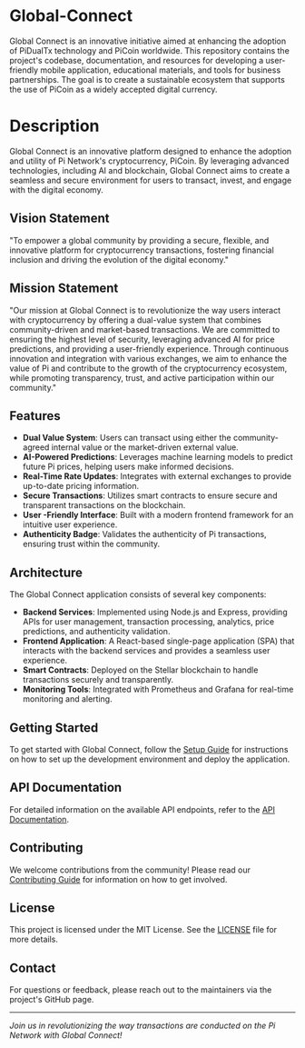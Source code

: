 # Global-Connect
Global Connect is an innovative initiative aimed at enhancing the adoption of PiDualTx technology and PiCoin worldwide. This repository contains the project's codebase, documentation, and resources for developing a user-friendly mobile application, educational materials, and tools for business partnerships. The goal is to create a sustainable ecosystem that supports the use of PiCoin as a widely accepted digital currency.

# Description

Global Connect is an innovative platform designed to enhance the adoption and utility of Pi Network's cryptocurrency, PiCoin. By leveraging advanced technologies, including AI and blockchain, Global Connect aims to create a seamless and secure environment for users to transact, invest, and engage with the digital economy.

## Vision Statement
"To empower a global community by providing a secure, flexible, and innovative platform for cryptocurrency transactions, fostering financial inclusion and driving the evolution of the digital economy."

## Mission Statement
"Our mission at Global Connect is to revolutionize the way users interact with cryptocurrency by offering a dual-value system that combines community-driven and market-based transactions. We are committed to ensuring the highest level of security, leveraging advanced AI for price predictions, and providing a user-friendly experience. Through continuous innovation and integration with various exchanges, we aim to enhance the value of Pi and contribute to the growth of the cryptocurrency ecosystem, while promoting transparency, trust, and active participation within our community."

## Features

- **Dual Value System**: Users can transact using either the community-agreed internal value or the market-driven external value.
- **AI-Powered Predictions**: Leverages machine learning models to predict future Pi prices, helping users make informed decisions.
- **Real-Time Rate Updates**: Integrates with external exchanges to provide up-to-date pricing information.
- **Secure Transactions**: Utilizes smart contracts to ensure secure and transparent transactions on the blockchain.
- **User -Friendly Interface**: Built with a modern frontend framework for an intuitive user experience.
- **Authenticity Badge**: Validates the authenticity of Pi transactions, ensuring trust within the community.

## Architecture

The Global Connect application consists of several key components:

- **Backend Services**: Implemented using Node.js and Express, providing APIs for user management, transaction processing, analytics, price predictions, and authenticity validation.
- **Frontend Application**: A React-based single-page application (SPA) that interacts with the backend services and provides a seamless user experience.
- **Smart Contracts**: Deployed on the Stellar blockchain to handle transactions securely and transparently.
- **Monitoring Tools**: Integrated with Prometheus and Grafana for real-time monitoring and alerting.

## Getting Started

To get started with Global Connect, follow the [Setup Guide](docs/setup.md) for instructions on how to set up the development environment and deploy the application.

## API Documentation

For detailed information on the available API endpoints, refer to the [API Documentation](docs/API_Documentation.md).

## Contributing

We welcome contributions from the community! Please read our [Contributing Guide](docs/contributing.md) for information on how to get involved.

## License

This project is licensed under the MIT License. See the [LICENSE](LICENSE) file for more details.

## Contact

For questions or feedback, please reach out to the maintainers via the project's GitHub page.

---

*Join us in revolutionizing the way transactions are conducted on the Pi Network with Global Connect!*
